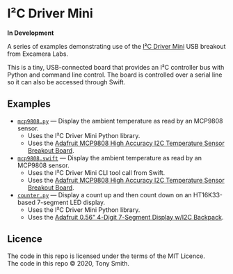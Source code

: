 # I&sup2;C Driver Mini #

**In Development**

A series of examples demonstrating use of the [I&sup2;C Driver Mini](https://i2cdriver.com/mini.html) USB breakout from Excamera Labs.

This is a tiny, USB-connected board that provides an I&sup2;C controller bus with Python and command line control. The board is controlled over a serial line so it can also be accessed through Swift.

## Examples ##

- [`mcp9808.py`](mcp9808.py)
    — Display the ambient temperature as read by an MCP9808 sensor.
    - Uses the I&sup2;C Driver Mini Python library.
    - Uses the [Adafruit MCP9808 High Accuracy I2C Temperature Sensor Breakout Board](https://www.adafruit.com/product/1782).
- [`mcp9808.swift`](main.swift)
    — Display the ambient temperature as read by an MCP9808 sensor.
    - Uses the I&sup2;C Driver Mini CLI tool call from Swift.
    - Uses the [Adafruit MCP9808 High Accuracy I2C Temperature Sensor Breakout Board](https://www.adafruit.com/product/1782).
- [`counter.py`](counter.py)
    — Display a count up and then count down on an HT16K33-based 7-segment LED display.
    - Uses the I&sup2;C Driver Mini Python library.
    - Uses the [Adafruit 0.56" 4-Digit 7-Segment Display w/I2C Backpack](https://www.adafruit.com/product/879).

## Licence ##

The code in this repo is licensed under the terms of the MIT Licence.<br />
The code in this repo &copy; 2020, Tony Smith.